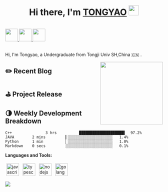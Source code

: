 <h1 align="center">Hi there, I'm <a href="http://101.43.96.182/" target="_blank">TONGYAO</a> <img
src="https://github.com/blackcater/blackcater/raw/main/images/Hi.gif" height="32" /></h1>

<br />

<a href="http://101.43.96.182/" alt="blackcater's blog" target="_blank">
  <img src="https://github.com/blackcater/blackcater/raw/main/images/social-blog.svg" height="40" />
</a>
<a href="xuetongyao2001@gmail.com">
  <img src="https://github.com/blackcater/blackcater/raw/main/images/social-gmail.svg" height="40" />
</a>
<a href="https://leetcode-cn.com/u/xuetongyao/">
  <img src="https://github.com/blackcater/blackcater/raw/main/images/social-leetcode.svg" height="40" />
</a>

<br />
<br />

Hi, I'm Tongyao, a Undergraduate from Tongji Univ SH,China 🇨🇳 .

<a href="#"><img align="right" src="https://github.com/blackcater/blackcater/raw/main/images/banner.gif" width="200 " height="200" /></a>

## ✏️ Recent Blog



## ⛳️ Project Release

<!-- github_plugin_end -->

<!-- wakatime_plugin_start -->

## 🌗 Weekly Development Breakdown

```text
C++				  3 hrs          ████████████████████▍  97.2%
JAVA        2 mins         ▎░░░░░░░░░░░░░░░░░░░░   1.4%
Python      1 min          ▏░░░░░░░░░░░░░░░░░░░░   1.0%
Markdown    0 secs         ░░░░░░░░░░░░░░░░░░░░░   0.1%
```

<!-- wakatime_plugin_end -->

**Languages and Tools:**

<p>
<img src="https://github.com/blackcater/blackcater/raw/main/images/logo-javascript.svg" height="40" style="vertical-align:down; margin:4px" alt="javascript">
<img src="https://github.com/blackcater/blackcater/raw/main/images/logo-typescript.svg" height="40" style="vertical-align:down; margin:4px" alt="typescript">
<img src="https://github.com/blackcater/blackcater/raw/main/images/logo-nodejs.svg" height="40" style="vertical-align:down; margin:4px" alt="nodejs">
<img src="https://github.com/blackcater/blackcater/raw/main/images/logo-golang.svg" height="40" style="vertical-align:down; margin:4px" alt="golang">
</p>
<!-- badge_plugin_start -->
<a href="https://github.com/blackcater/blackcater/blob/main/LICENSE" alt="https://github.com/blackcater/blackcater/blob/main/LICENSE"><img src="https://img.shields.io/static/v1?style=for-the-badge&label=LICENSE&message=MIT&color=000000"></a>

<!-- badge_plugin_end -->
